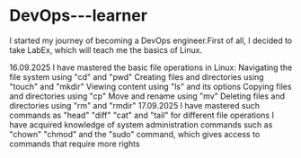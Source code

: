 # DevOps---learner
I started my journey of becoming a DevOps engineer.First of all, I decided to take LabEx, which will teach me the basics of Linux.

16.09.2025
I have mastered the basic file operations in Linux:
Navigating the file system using "cd" and "pwd"
Creating files and directories using "touch" and "mkdir"
Viewing content using "ls" and its options
Copying files and directories using "cp"
Move and rename using "mv"
Deleting files and directories using "rm" and "rmdir"
17.09.2025
I have mastered such commands as "head" "diff" "cat" and "tail" for different file operations
I have acquired knowledge of system administration commands such as "chown" "chmod" and the "sudo" command, which gives access to commands that require more rights
